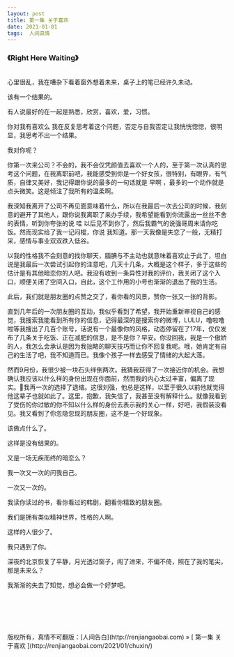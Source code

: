 ```yaml
---
layout: post  
title: 第一集 关于喜欢 
date: 2021-01-01  
tags:  人间真情
---
```

### 《Right Here Waiting》  

<br/> 
心里很乱，我在嘈杂下看着窗外想着未来，桌子上的笔已经许久未动。  

该有一个结果的。   

有人说最好的在一起是熟悉，欣赏，喜欢，爱，习惯。  

你对我有喜欢么 我在反复思考着这个问题，否定与自我否定让我恍恍惚惚，很明显，我思考不出一个结果。  

我对你呢？  

你第一次来公司？不会的，我不会仅凭颜值去喜欢一个人的，至于第一次认真的思考这个问题，在我离职前吧，我能感受到你是一个好女孩，很特别，有眼界，有气质，自律又美好，我记得跟你说的最多的一句话就是 早啊 ，最多的一个动作就是 点头微笑。这是倾注了我所有的温柔啊。  

我深知我离开了公司不再见面意味着什么，所以在我最后一次去公司的时候，我刻意的避开了其他人，跟你说我离职了来办手续，我希望能看到你流露出一丝丝不舍的表情，听到你夸张的说  哇 以后见不到你了，然后我霸气的说强哥周末请你吃饭。然而现实给了我一记闷棍，你说 我知道。那一天我像是失恋了一般，无精打采，感情与事业双双跌入低谷。  

以我的性格我不会刻意的找你聊天，腼腆与不主动也就意味着喜欢止于此了，坦白说是我最后一次尝试引起你的注意吧，几天十几条，大概是这个样子，多于这些的估计是有其他暗恋你的人吧。我没有收到一条异性对我的评价，我关闭了这个入口，顺便关闭了空间入口，自此，这个工作用的小号也渐渐的退出了我的生活。  

此后，我们就是朋友圈的点赞之交了，看你看的风景，赞你一张又一张的背影。  

直到几年后的一次朋友圈的互动，我似乎看到了希望，我开始重新审视自己的感觉，我搜索我能看到所有你的信息，记得最深的是搜索你的微博，LULU，噜啦噜啦等我搜出了几百个账号，话说有一个最像你的风格，动态停留在了17年，仅仅发布了几条关于吃饭、正在减肥的信息，是不是你？早安。你没回我，我是一个傲娇的人，我怎么会承认是因为我拙略的聊天技巧而让你不回复我呢。哦，她肯定有自己的生活了吧，我不知道而已。我像个孩子一样去感受了情绪的大起大落。

然而9月份，我很少被一块石头绊倒两次。我猜我获得了一次接近你的机会。我想确认我应该以什么样的身份出现在你面前，然而我的内心太过丰富，偏离了现实。我再一次的选择了退缩。这很刘强，他总是这样，以至于很久以前他就觉得他这辈子也就如此了。这里，抱歉，我失信了，我甚至没有解释什么。就像我看到了受伤的你过敏的你不知以什么样的身份去表示我的关心一样，好吧，我假装没看见。我又看到了你忽隐忽现的朋友圈，这不是一个好现象。  

该做点什么了。

这样是没有结果的。  

又是一场无疾而终的暗恋么？

我一次又一次的问我自己。

一次又一次的。  

我读你读过的书，看你看过的韩剧，翻看你精致的朋友圈。  

我们是拥有类似精神世界，性格的人啊。

这样的人很少了。 

我只遇到了你。 

深夜的北京恢复了平静，月光透过窗子，闯了进来，不偏不倚，照在了我的笔尖，那是未来么？  

我渐渐的失去了知觉，想必会做一个好梦吧。


<br/> 
<br/> 
<br/> 
<br/> 
<br/> 
版权所有，真情不可翻版：[人间告白](http://renjiangaobai.com) » [ 第一集 关于喜欢  ](http://renjiangaobai.com/2021/01/chuxin/)  
<br/>